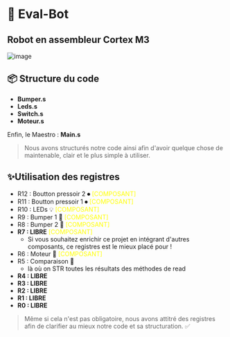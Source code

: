 # 🤖 Eval-Bot 
## Robot en assembleur Cortex M3

![image](https://github.com/Berachem/eval-bot/assets/61350744/61177575-62eb-4426-996d-c1c2628b6114)

## 📦 Structure du code
- __Bumper.s__
- __Leds.s__
- __Switch.s__
- __Moteur.s__

Enfin, le Maestro : __Main.s__

> Nous avons structurés notre code ainsi afin d'avoir quelque chose de maintenable, clair et le plus simple à utiliser.

## ✨Utilisation des registres
- R12 : Boutton pressoir 2 ⏺ <span style="color: yellow"> [COMPOSANT] </span>
- R11 : Boutton pressoir 1 ⏺ <span style="color: yellow"> [COMPOSANT] </span>
- R10 : LEDs 💡 <span style="color: yellow"> [COMPOSANT] </span>
- R9 : Bumper 1 🚧 <span style="color: yellow"> [COMPOSANT] </span>
- R8 : Bumper 2 🚧 <span style="color: yellow"> [COMPOSANT] </span>
- __R7 : LIBRE__  <span style="color: yellow"> [COMPOSANT] </span>
    - Si vous souhaitez enrichir ce projet en intégrant d'autres composants, ce registres est le mieux placé pour !  
- R6 : Moteur 🚗 <span style="color: yellow"> [COMPOSANT] </span>
- R5 : Comparaison 🧐 
    - là où on STR toutes les résultats des méthodes de read
- __R4 : LIBRE__
- __R3 : LIBRE__
- __R2 : LIBRE__
- __R1 : LIBRE__
- __R0 : LIBRE__


> Même si cela n'est pas obligatoire, nous avons attitré des registres afin de clarifier au mieux notre code et sa structuration. ✅






